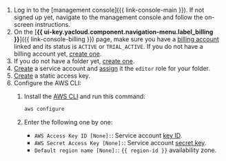 
1. Log in to the [management console]({{ link-console-main }}). If not signed up yet, navigate to the management console and follow the on-screen instructions.
1. On the [**{{ ui-key.yacloud.component.navigation-menu.label_billing }}**]({{ link-console-billing }}) page, make sure you have a [billing account](../../billing/concepts/billing-account.md) linked and its status is `ACTIVE` or `TRIAL_ACTIVE`. If you do not have a billing account yet, [create one](../../billing/quickstart/index.md#create_billing_account).
1. If you do not have a folder yet, [create one](../../resource-manager/operations/folder/create.md).
1. [Create](../../iam/operations/sa/create.md) a service account and [assign](../../iam/operations/sa/assign-role-for-sa.md) it the `editor` role for your folder.
1. [Create](../../iam/operations/authentication/manage-access-keys.md#create-access-key) a static access key.
1. Configure the AWS CLI:
    1. Install the [AWS CLI](https://docs.aws.amazon.com/cli/latest/userguide/cli-configure-files.html) and run this command:

        ```bash
        aws configure
        ```

    1. Enter the following one by one:

        * `AWS Access Key ID [None]:`: Service account [key ID](../../iam/concepts/authorization/access-key.md).
        * `AWS Secret Access Key [None]:`: Service account [secret key](../../iam/concepts/authorization/access-key.md).
        * `Default region name [None]:`: `{{ region-id }}` availability zone.
